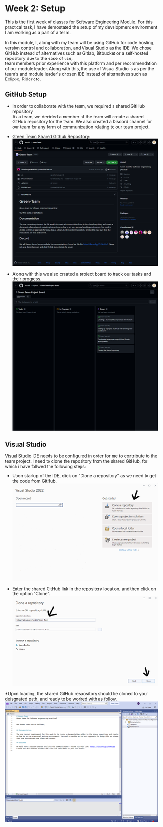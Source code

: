 # Week 2: Setup

This is the first week of classes for Software Engineering Module. 
For this practical task, I have demostated the setup of my development environment I am working as a part of a team. <br><br>
In this module, I, along with my team will be using GitHub for code hosting, version control and collaboration, and Visual Studio as the IDE.
We chose GitHub instead of alternatives such as Gitlab, Bitbucket or a self-hosted repository due to the ease of use,		
team members prior experience with this platform and per recommendation of our module leader. Along with this, the use of Visual Studio is as per the team's and module leader's chosen IDE instead of alternatives
such as Eclipse, Rider etc. 

## GitHub Setup

* In order to collaborate with the team, we required a shared GitHub repository. 		
  As a team, we decided a member of the team will create a shared GitHub repository for the team. 
  We also created a Discord channel for our team for any form of communication relating to our team project. 
* Green Team Shared Github Repository: 
![Green Team GitHub Repository](https://github.com/Findaadi/Personal_Portfolio/blob/main/images/greenTeam.png)

* Along with this we also created a project board to track our tasks and their progress. 
![Green Team GitHub Project Board](https://github.com/Findaadi/Personal_Portfolio/blob/main/images/projectBoard.png)

## Visual Studio 

Visual Studio IDE needs to be configured in order for me to contribute to the team project. 
I need to clone the repository from the shared GitHub, for which i have follwed the following steps:

* Upon startup of the IDE, click on "Clone a repository" as we need to get the code from GitHub.
![Visual Studio Startup Window](https://github.com/Findaadi/Personal_Portfolio/blob/main/images/VSone1.png)

* Enter the shared GitHub link in the repository location, and then click on the option "Clone".
![Visual Studio Clone Repository Window](https://github.com/Findaadi/Personal_Portfolio/blob/main/images/vsClone.png)

*Upon loading, the shared GitHub respository should be cloned to your deisgnated path, and ready to be worked with as follow. 
![Visual Studio Clone Repository Window](https://github.com/Findaadi/Personal_Portfolio/blob/main/images/vsSet.png)
